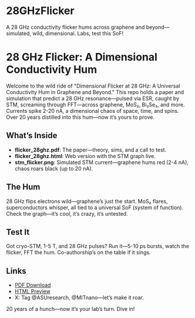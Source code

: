 # 28GHzFlicker
A 28 GHz conductivity flicker hums across graphene and beyond—simulated, wild, dimensional. Labs, test this SoF!
# 28 GHz Flicker: A Dimensional Conductivity Hum

Welcome to the wild ride of "Dimensional Flicker at 28 GHz: A Universal Conductivity Hum in Graphene and Beyond." This repo holds a paper and simulation that predict a 28 GHz resonance—pulsed via ESR, caught by STM, screaming through FFT—across graphene, MoS₂, Bi₂Se₃, and more. Currents spike 2-20 nA, a dimensional chaos of space, time, and spins. Over 20 years distilled into this hum—now it’s yours to prove.

## What’s Inside
- **flicker_28ghz.pdf**: The paper—theory, sims, and a call to test.
- **flicker_28ghz.html**: Web version with the STM graph live.
- **stm_flicker.png**: Simulated STM current—graphene hums red (2-4 nA), chaos roars black (up to 20 nA).

## The Hum
28 GHz flips electrons wild—graphene’s just the start. MoS₂ flares, superconductors whisper, all tied to a universal SoF (system of function). Check the graph—it’s cool, it’s crazy, it’s untested.

## Test It
Got cryo-STM, 1-5 T, and 28 GHz pulses? Run it—5-10 ps bursts, watch the flicker, FFT the hum. Co-authorship’s on the table if it sings.

## Links
- [PDF Download](flicker_28ghz.pdf)
- [HTML Preview](flicker_28ghz.html)
- X: Tag @ASUresearch, @MITnano—let’s make it roar.

20 years of a hunch—now it’s your lab’s turn. Dive in!
